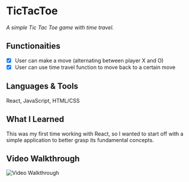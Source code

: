 # TicTacToe

*A simple Tic Tac Toe game with time travel.*

## Functionaities
* [x] User can make a move (alternating between player X and O)
* [x] User can use time travel function to move back to a certain move

## Languages & Tools
React, JavaScript, HTML/CSS

## What I Learned
This was my first time working with React, so I wanted to start off with a simple application to better grasp its fundamental concepts.

## Video Walkthrough
<img src='http://g.recordit.co/U8xZN3886M.gif' width='' alt='Video Walkthrough'/>


